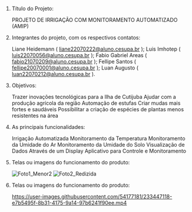 1. Título do Projeto: 
   
     PROJETO DE IRRIGAÇÃO COM MONITORAMENTO AUTOMATIZADO (AMIP)
 
2. Integrantes do projeto, com os respectivos contatos:  

    Liane Heidemann ( liane22070222@aluno.cesupa.br );
    Luis Imhotep ( luis22070056@aluno.cesupa.br );
    Fabio Gabriel Areas  ( fabio21070209@aluno.cesupa.br );
    Fellipe Santos ( fellipe20070001@aluno.cesupa.br );
    Luan Augusto ( luan22070212@aluno.cesupa.br ).
    
3. Objetivos: 

    Trazer inovações tecnológicas para a Ilha de Cutijuba
    Ajudar com a produção agrícola da região
    Automação de estufas
    Criar mudas mais fortes e saudáveis
    Possibilitar a criação de espécies de plantas menos resistentes na área
  
4. As principais funcionalidades: 

    Irrigação Automatizada
    Monitoramento da Temperatura
    Monitoramento da Umidade do Ar
    Monitoramento da Umidade do Solo
    Visualização de Dados Através de um Display
    Aplicativo para Controle e Monitoramento

5. Telas ou imagens do funcionamento do produto: 

    ![Foto1_Menor2](https://user-images.githubusercontent.com/54177181/232957592-59daba79-c052-4035-bf16-1cabac4542f7.jpg)
    ![Foto2_Redizida](https://user-images.githubusercontent.com/54177181/233449006-1ddb223b-2d9d-480e-9070-6e0c94dc16e4.jpg)

 6. Telas ou imagens do funcionamento do produto: 
 
     https://user-images.githubusercontent.com/54177181/233447118-e7b5495f-8b31-4175-9a14-97b6241f90ee.mp4
     


    
    
    
    
     
